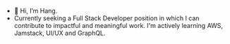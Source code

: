 - 👋 Hi, I’m Hang.
- Currently seeking a Full Stack Developer position in which I can contribute to impactful and meaningful work. I'm actively learning AWS, Jamstack, UI/UX and GraphQL.

<!---
HangCcZ/HangCcZ is a ✨ special ✨ repository because its `README.md` (this file) appears on your GitHub profile.
You can click the Preview link to take a look at your changes.
--->
